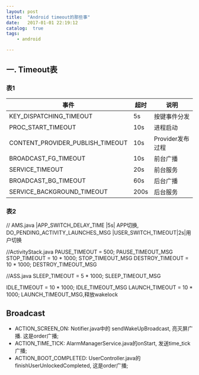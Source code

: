 ```yaml
---
layout: post
title:  "Android timeout的那些事"
date:   2017-01-01 22:19:12
catalog:  true
tags:
    - android

---
```



## 一. Timeout表


### 表1

|事件|超时|说明|
|---|---|---|
|KEY_DISPATCHING_TIMEOUT |5s|按键事件分发
|PROC_START_TIMEOUT |10s|进程启动
|CONTENT_PROVIDER_PUBLISH_TIMEOUT|10s|Provider发布过程
|BROADCAST_FG_TIMEOUT |10s|前台广播
|SERVICE_TIMEOUT|20s|前台服务|
|BROADCAST_BG_TIMEOUT |60s|后台广播
|SERVICE_BACKGROUND_TIMEOUT|200s|后台服务|

### 表2

// AMS.java
|APP_SWITCH_DELAY_TIME  |5s| APP切换, DO_PENDING_ACTIVITY_LAUNCHES_MSG
|USER_SWITCH_TIMEOUT|2s|用户切换


//ActivityStack.java
PAUSE_TIMEOUT = 500; PAUSE_TIMEOUT_MSG
STOP_TIMEOUT = 10 * 1000; STOP_TIMEOUT_MSG
DESTROY_TIMEOUT = 10 * 1000; DESTROY_TIMEOUT_MSG

//ASS.java
SLEEP_TIMEOUT = 5 * 1000; SLEEP_TIMEOUT_MSG

IDLE_TIMEOUT = 10 * 1000; IDLE_TIMEOUT_MSG
LAUNCH_TIMEOUT = 10 * 1000; LAUNCH_TIMEOUT_MSG,释放wakelock


## Broadcast

- ACTION_SCREEN_ON: Notifier.java中的 sendWakeUpBroadcast, 亮灭屏广播. 这是order广播;
- ACTION_TIME_TICK:  AlarmManagerService.java的onStart, 发送time_tick广播;
- ACTION_BOOT_COMPLETED:  UserController.java的 finishUserUnlockedCompleted, 这是order广播;
